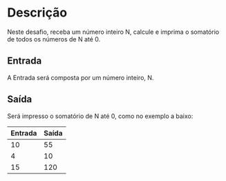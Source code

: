 # Descrição
Neste desafio, receba um número inteiro N, calcule e imprima o somatório de todos os números de N até 0.   

## Entrada
A Entrada será composta por um número inteiro, N. 

## Saída
Será  impresso o somatório de N até 0, como no exemplo a baixo: 

| Entrada | Saída |
|---------|-------|
|   10    |   55  |
|    4    |   10  |
|   15    |  120  |